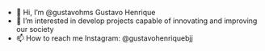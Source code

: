 - 👋 Hi, I’m @gustavohms Gustavo Henrique
- 👀 I’m interested in develop projects capable of innovating and improving our society 
- 📫 How to reach me 
  Instagram: @gustavohenriquebjj
  

<!---
gustavohms/gustavohms is a ✨ special ✨ repository because its `README.md` (this file) appears on your GitHub profile.
You can click the Preview link to take a look at your changes.
--->
